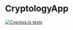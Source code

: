 # CryptologyApp
[![Cypress.io tests](https://img.shields.io/badge/cypress.io-tests-green.svg?style=flat-square)](https://cypress.io)
